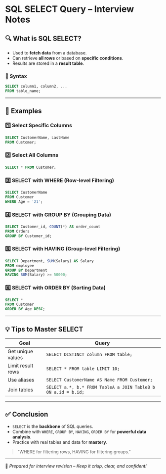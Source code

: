 # SQL SELECT Query – Interview Notes

## 🔍 What is SQL SELECT?

* Used to **fetch data** from a database.
* Can retrieve **all rows** or based on **specific conditions**.
* Results are stored in a **result table**.

### 📌 Syntax

```sql
SELECT column1, column2, ...
FROM table_name;
```

---

## 🧪 Examples

### 1️⃣ Select Specific Columns

```sql
SELECT CustomerName, LastName
FROM Customer;
```

### 2️⃣ Select All Columns

```sql
SELECT * FROM Customer;
```

### 3️⃣ SELECT with WHERE (Row-level Filtering)

```sql
SELECT CustomerName
FROM Customer
WHERE Age = '21';
```

### 4️⃣ SELECT with GROUP BY (Grouping Data)

```sql
SELECT Customer_id, COUNT(*) AS order_count
FROM Orders
GROUP BY Customer_id;
```

### 5️⃣ SELECT with HAVING (Group-level Filtering)

```sql
SELECT Department, SUM(Salary) AS Salary
FROM employee
GROUP BY Department
HAVING SUM(Salary) >= 50000;
```

### 6️⃣ SELECT with ORDER BY (Sorting Data)

```sql
SELECT *
FROM Customer
ORDER BY Age DESC;
```

---

## 💡 Tips to Master SELECT

| Goal              | Query                                                         |
| ----------------- | ------------------------------------------------------------- |
| Get unique values | `SELECT DISTINCT column FROM table;`                          |
| Limit result rows | `SELECT * FROM table LIMIT 10;`                               |
| Use aliases       | `SELECT CustomerName AS Name FROM Customer;`                  |
| Join tables       | `SELECT a.*, b.* FROM TableA a JOIN TableB b ON a.id = b.id;` |

---

## ✅ Conclusion

* `SELECT` is the **backbone** of SQL queries.
* Combine with `WHERE`, `GROUP BY`, `HAVING`, `ORDER BY` for **powerful data analysis**.
* Practice with real tables and data for **mastery**.

> "WHERE for filtering rows, HAVING for filtering groups."

---

📝 *Prepared for interview revision – Keep it crisp, clear, and confident!*
